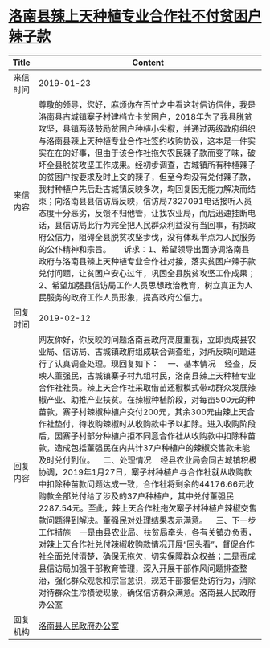 # <a href="http://www.shangluo.gov.cn/zmhd/ldxxxx.jsp?urltype=leadermail.LeaderMailContentUrl&wbtreeid=1112&leadermailid=5122">洛南县辣上天种植专业合作社不付贫困户辣子款</a>
| Title |                                                                                                                                                                                                                                                                                                                     Content                                                                                                                                                                                                                                                                                                                      |
|:-----:|--------------------------------------------------------------------------------------------------------------------------------------------------------------------------------------------------------------------------------------------------------------------------------------------------------------------------------------------------------------------------------------------------------------------------------------------------------------------------------------------------------------------------------------------------------------------------------------------------------------------------------------------------|
| 来信时间  | 2019-01-23                                                                                                                                                                                                                                                                                                                                                                                                                                                                                                                                                                                                                                       |
| 来信内容  | 尊敬的领导，您好，麻烦你在百忙之中看这封信访信件，我是洛南县古城镇寨子村建档立卡贫困户，2018年为了我县脱贫攻坚，县镇两级鼓励贫困户种植小尖椒，并通过两级政府组织与洛南县辣上天种植专业合作社签约收购协议，这本是一件实实在在的好事，但由于该合作社拖欠农民辣子款而变了味，破坏全县脱贫攻坚工作成果。经初步调查，古城镇所有种植辣子的贫困户按要求及时上交的辣子，但至今均没有兑付辣子款，我村种植户先后赴古城镇反映多次，均回复因无能力解决而结束；向洛南县县信访局反映，信访局7327091电话接听人员态度十分恶劣，反馈不归他管，让找农业局，而后迅速挂断电话，县信访局此行为完全把人民群众利益没有当回事，有损政府公信力，阻碍全县脱贫攻坚步伐，没有体现半点为人民服务的公仆精神和宗旨。      诉求：1、希望领导出面协调洛南县政府与洛南县辣上天种植专业合作社对接，落实贫困户辣子款兑付问题，让贫困户安心过年，巩固全县脱贫攻坚工作成果；2、希望加强县信访局工作人员思想政治教育，树立真正为人民服务的政府工作人员形象，提高政府公信力。                                                                                                                                                                     |
| 回复时间  | 2019-02-12                                                                                                                                                                                                                                                                                                                                                                                                                                                                                                                                                                                                                                       |
| 回复内容  | 网友你好，你反映的问题洛南县政府高度重视，立即责成县农业局、信访局、古城镇政府组成联合调查组，对所反映问题进行了认真调查处理。现回复如下：    一、基本情况    经查，反映人董强民，古城镇寨子村九组村民，洛南县辣上天种植专业合作社社员。辣上天合作社采取借苗还椒模式带动群众发展辣椒产业、助推产业扶贫。在辣椒种植阶段，对每亩500元的种苗款，寨子村辣椒种植户交付200元，其余300元由辣上天合作社垫付，待收购辣椒时从收购款中予以扣除。进入收购阶段后，因寨子村部分种植户拒不同意合作社从收购款中扣除种苗款，造成包括董强民在内共计37户种植户的辣椒交售款未能及时兑付到位。    二、处理情况    经县农业局会同古城镇积极协调，2019年1月27日，寨子村种植户与合作社就从收购款中扣除种苗款问题达成一致，合作社将剩余的44176.66元收购款全部兑付给了涉及的37户种植户，其中兑付董强民2287.54元。至此，辣上天合作社拖欠寨子村种植户辣椒交售款问题得到解决。董强民对处理结果表示满意。    三、下一步工作措施    一是由县农业局、扶贫局牵头，各有关镇办负责，对辣上天合作社兑付辣椒收购款情况开展“回头看”，督促合作社全面兑付清楚，确保无拖欠，切实保障群众权益；二是责成县信访局加强干部教育管理，深入开展干部作风问题排查整治，强化群众观念和宗旨意识，规范干部接信处访行为，消除对待群众生冷横硬现象，确保信访群众满意。洛南县人民政府办公室 |
| 回复机构  | <a href="../../category/agencies/洛南县人民政府办公室.md">洛南县人民政府办公室</a>                                                                                                                                                                                                                                                                                                                                                                                                                                                                                                                                                                                   |